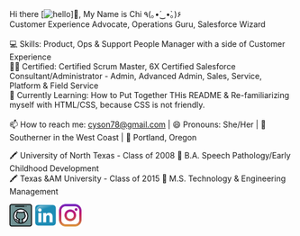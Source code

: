 Hi there [<img src='[https://imgur.com/a/iix6fXa]' alt='hello' height='40'>]👋, My Name is Chi ٩(｡•́‿•̀｡)۶
<br>
Customer Experience Advocate, Operations Guru, Salesforce Wizard
<br><br>
💻 Skills: Product, Ops & Support People Manager with a side of Customer Experience
<br>
🧙‍♀️ Certified: Certified Scrum Master, 6X Certified Salesforce Consultant/Administrator - Admin, Advanced Admin, Sales, Service, Platform & Field Service 
<br>
🌱 Currently Learning: How to Put Together THis README & Re-familiarizing myself with HTML/CSS, because CSS is not friendly. 
<br><br>
📫 How to reach me: cyson78@gmail.com | 😄 Pronouns: She/Her | 🗻 Southerner in the West Coast | 🌹 Portland, Oregon

🖍️ University of North Texas - Class of 2008 
📓 B.A. Speech Pathology/Early Childhood Development
<br>
🖍️ Texas &AM University - Class of 2015
📓 M.S. Technology & Engineering Management

[<img src='githubsmicon.png' alt='github' height='40'>](https://github.com/cyson78)  [<img src='linkedinsmicon.png' alt='linkedin' height='40'>](https://www.linkedin.com/in/chi-son-05757726/)  [<img src='instagramsmicon.png' alt='instagram' height='40'>](https://www.instagram.com/yolkmonster/?hl=en/)  



